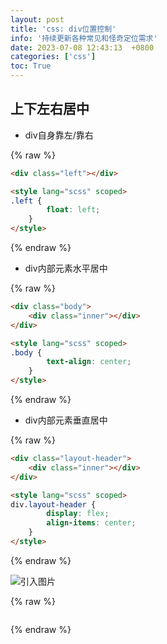 ```yaml
---
layout: post
title: 'css: div位置控制'
info: '持续更新各种常见和怪奇定位需求'
date: 2023-07-08 12:43:13  +0800
categories: ['css']
toc: True
---
```


## 上下左右居中

- div自身靠左/靠右

{% raw %}
```html
<div class="left"></div>

<style lang="scss" scoped>
.left {
        float: left;
    }
</style>
```
{% endraw %}

- div内部元素水平居中

{% raw %}
```html
<div class="body">
    <div class="inner"></div>
</div>

<style lang="scss" scoped>
.body {
        text-align: center;
    }
</style>
```
{% endraw %}


- div内部元素垂直居中

{% raw %}
```html
<div class="layout-header">
    <div class="inner"></div>
</div>

<style lang="scss" scoped>
div.layout-header {
        display: flex;
        align-items: center;
    }
</style>
```
{% endraw %}





![引入图片]({{site.url}}/image/css/2023-07-08-div_pos/image_1.jpg)

{% raw %}
```html
```
{% endraw %}
